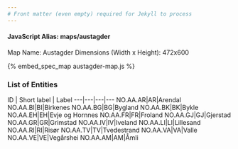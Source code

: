 ```yaml
---
# Front matter (even empty) required for Jekyll to process
---
```


#### JavaScript Alias: maps/austagder

Map Name: Austagder
Dimensions (Width x Height): 472x600



{% embed_spec_map austagder-map.js %}

### List of Entities

ID | Short label | Label
---|---|---|---
NO.AA.AR|AR|Arendal
NO.AA.BI|BI|Birkenes
NO.AA.BG|BG|Bygland
NO.AA.BK|BK|Bykle
NO.AA.EH|EH|Evje og Hornnes
NO.AA.FR|FR|Froland
NO.AA.GJ|GJ|Gjerstad
NO.AA.GR|GR|Grimstad
NO.AA.IV|IV|Iveland
NO.AA.LI|LI|Lillesand
NO.AA.RI|RI|Risør
NO.AA.TV|TV|Tvedestrand
NO.AA.VA|VA|Valle
NO.AA.VE|VE|Vegårshei
NO.AA.AM|AM|Åmli

